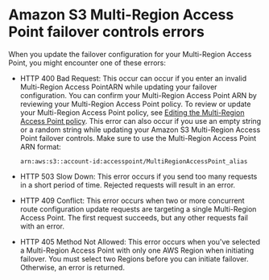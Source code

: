 # Amazon S3 Multi\-Region Access Point failover controls errors<a name="mrap-failover-errors"></a>

When you update the failover configuration for your Multi\-Region Access Point, you might encounter one of these errors:
+ HTTP 400 Bad Request: This occur can occur if you enter an invalid Multi\-Region Access PointARN while updating your failover configuration\. You can confirm your Multi\-Region Access Point ARN by reviewing your Multi\-Region Access Point policy\. To review or update your Multi\-Region Access Point policy, see [Editing the Multi\-Region Access Point policy](https://docs.aws.amazon.com/AmazonS3/latest/userguide/UsingFailover.html#editing-mrap-policy)\. This error can also occur if you use an empty string or a random string while updating your Amazon S3 Multi\-Region Access Point failover controls\. Make sure to use the Multi\-Region Access Point ARN format: 

  `arn:aws:s3::account-id:accesspoint/MultiRegionAccessPoint_alias` 
+ HTTP 503 Slow Down: This error occurs if you send too many requests in a short period of time\. Rejected requests will result in an error\.
+ HTTP 409 Conflict: This error occurs when two or more concurrent route configuration update requests are targeting a single Multi\-Region Access Point\. The first request succeeds, but any other requests fail with an error\.
+ HTTP 405 Method Not Allowed: This error occurs when you've selected a Multi\-Region Access Point with only one AWS Region when initiating failover\. You must select two Regions before you can initiate failover\. Otherwise, an error is returned\.